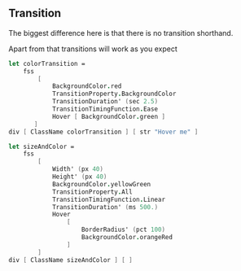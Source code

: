 ## Transition

The biggest difference here is that there is no transition shorthand.

Apart from that transitions will work as you expect

```fsharp
let colorTransition =
    fss
        [
            BackgroundColor.red
            TransitionProperty.BackgroundColor
            TransitionDuration' (sec 2.5)
            TransitionTimingFunction.Ease
            Hover [ BackgroundColor.green ]
       ]
div [ ClassName colorTransition ] [ str "Hover me" ]
```

````fsharp
let sizeAndColor =
    fss
        [
            Width' (px 40)
            Height' (px 40)
            BackgroundColor.yellowGreen
            TransitionProperty.All
            TransitionTimingFunction.Linear
            TransitionDuration' (ms 500.)
            Hover
                [
                    BorderRadius' (pct 100)
                    BackgroundColor.orangeRed
                ]
        ]
div [ ClassName sizeAndColor ] [ ]
````